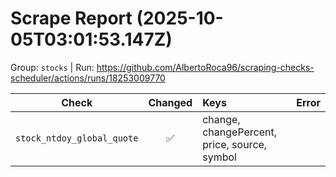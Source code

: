 # Scrape Report (2025-10-05T03:01:53.147Z)

Group: `stocks`  |  Run: https://github.com/AlbertoRoca96/scraping-checks-scheduler/actions/runs/18253009770

| Check | Changed | Keys | Error |
|---|:---:|:--|:--|
| `stock_ntdoy_global_quote` | ✅ | change, changePercent, price, source, symbol |  |
